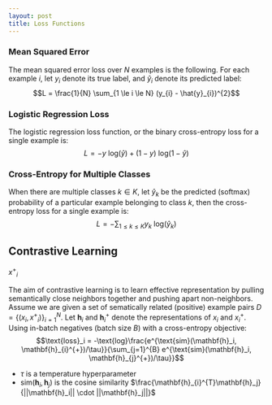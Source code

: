 ```yaml
---
layout: post
title: Loss Functions
---
```


### Mean Squared Error
The mean squared error loss over $N$ examples is the following. For each example $i$, let $y_i$ denote its true label, and $\hat{y}_{i}$ denote its predicted label:
$$L = \frac{1}{N} \sum_{1 \le i \le N} (y_{i} - \hat{y}_{i})^{2}$$

### Logistic Regression Loss
The logistic regression loss function, or the binary cross-entropy loss for a single example is:
$$L = - y \text{ log}(\hat{y}) + (1 - y) \text{ log}(1 - \hat{y})$$

### Cross-Entropy for Multiple Classes
When there are multiple classes $k \in K$, let $\hat{y}_{k}$ be the predicted (softmax) probability of a particular example belonging to class $k$, then the cross-entropy loss for a single example is:
$$L = - \sum_{1 \le k \le K} y_{k} \text{ log}(\hat{y}_{k})$$

## Contrastive Learning
${x^+}_{i}$

The aim of contrastive learning is to learn effective representation by pulling semantically close neighbors together and pushing apart non-neighbors. Assume we are given a set of sematically related (positive) example pairs $D = \{(x_i, {x^+}_{i})\}_{i=1}^{N}$. Let $\mathbf{h}_i$ and $\mathbf{h}_{i}^{+}$ denote the representations of $x_i$ and $x_{i}^{+}$. Using in-batch negatives (batch size $B$) with a cross-entropy objective: 
$$\text{loss}_i = -\text{log}\frac{e^{\text{sim}(\mathbf{h}_i, \mathbf{h}_{i}^{+})/\tau}}{\sum_{j=1}^{B} e^{\text{sim}(\mathbf{h}_i, \mathbf{h}_{j}^{+})/\tau}}$$
* $\tau$ is a temperature hyperparameter
* $\text{sim}(\mathbf{h}_i, \mathbf{h}_j)$ is the cosine similarity $\frac{\mathbf{h}_{i}^{T}\mathbf{h}_j}{||\mathbf{h}_i|| \cdot ||\mathbf{h}_j||}$
